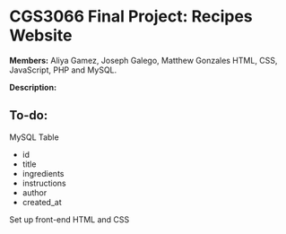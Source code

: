 # CGS3066 Final Project: Recipes Website

**Members:** Aliya Gamez, Joseph Galego, Matthew Gonzales
HTML, CSS, JavaScript, PHP and MySQL.

**Description:**

## To-do:

MySQL Table
- id
- title
- ingredients
- instructions
- author
- created_at
    

Set up front-end HTML and CSS